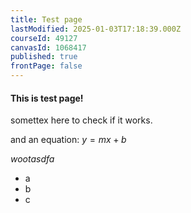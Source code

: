 ```yaml
---
title: Test page
lastModified: 2025-01-03T17:18:39.000Z
courseId: 49127
canvasId: 1068417
published: true
frontPage: false
---
```


#### **This is test page!**

somettex here to check if it works. 

and an equation: $y = mx + b$

_wootasdfa_

- a
- b
- c
